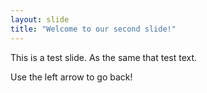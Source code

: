 ```yaml
---
layout: slide
title: "Welcome to our second slide!"
---
```

This is a test slide.
As the same that test text.

Use the left arrow to go back!
